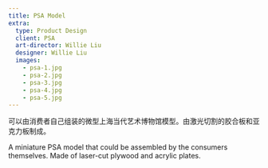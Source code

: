 ```yaml
---
title: PSA Model
extra:
  type: Product Design
  client: PSA
  art-director: Willie Liu
  designer: Willie Liu
  images:
    - psa-1.jpg
    - psa-2.jpg
    - psa-3.jpg
    - psa-4.jpg
    - psa-5.jpg
---
```


可以由消费者自己组装的微型上海当代艺术博物馆模型。由激光切割的胶合板和亚克力板制成。

A miniature PSA model that could be assembled by the consumers themselves. Made of laser-cut plywood and acrylic plates.
